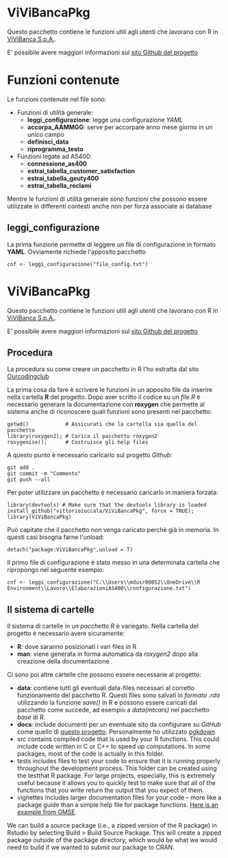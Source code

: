 # ViViBancaPkg

Questo pacchetto contiene le funzioni utili agli utenti che lavorano con R in [ViViBanca S.p.A.](https://www.vivibanca.it/).   

E' possibile avere maggiori informazioni sul [sito Github del progetto](https://github.com/vittoriozuccala/ViViBancaPkg)

# Funzioni contenute
Le funzioni contenute nel file sono:

- Funzioni di utilità generale:
  - **leggi_configurazione**: legge una configurazione *YAML*
  - **accorpa_AAMMGG**: serve per accorpare anno mese giorno in un unico campo
  - **definisci_data**
  - **riprogramma_testo**
- Funzioni legate ad AS400:
  - **connessione_as400**
  - **estrai_tabella_customer_satisfaction**
  - **estrai_tabella_geuty400**
  - **estrai_tabella_reclami**

Mentre le funzioni di utilità generale sono funzioni che possono essere utilizzate in differenti contesti anche non per forza associate ai database

## leggi_configurazione
La prima funzione permette di leggere un file di configurazione in formato **YAML**. Ovviamente richiede l'apposito pacchetto 

```
cnf <- leggi_configurazione("file_config.txt")
``` 


# ViViBancaPkg

Questo pacchetto contiene le funzioni utili agli utenti che lavorano con R in [ViViBanca S.p.A.](https://www.vivibanca.it/).   

E' possibile avere maggiori informazioni sul [sito Github del progetto](https://vittoriozuccala.github.io/ViViBancaPkg/)



## Procedura

La procedura su come creare un pacchetto in R l'ho estratta dal sito [Ourcodingclub](https://ourcodingclub.github.io/tutorials/writing-r-package/#:~:text=To%20get%20started%20on%20a,with%20the%20New%20Directory%20option.) 

La prima cosa da fare è scrivere le funzioni in un apposito file da inserire nella cartella **R** del progetto. Dopo aver scritto il codice su un *file.R* è necessario generare la documentazione con **roxygen** che permette al sistema anche di riconoscere quali funzioni sono presenti nel pacchetto:

```
getwd()            # Assicurati che la cartella sia quella del pacchetto
library(roxygen2); # Carica il pacchetto roxygen2
roxygenise();      # Costruisce gli help files
```

A questo punto è necessario caricarlo sul progetto *Github*:

``` 
git add .
git commit -m "Commento"
git push --all

``` 


Per poter utilizzare un pacchetto è necessario caricarlo in maniera forzata:

```
library(devtools) # Make sure that the devtools library is loaded
install_github("vittoriozuccala/ViViBancaPkg", force = TRUE);
library(ViViBancaPkg)
```

Può capitate che il pacchetto non venga caricato perchè già in memoria. In questi casi bisogna farne l'unload:

``` detach("package:ViViBancaPkg",unload = T) ``` 

Il primo file di configurazione è stato messo in una determinata cartella che ripropongo nel seguente esempio:

``` 
cnf <- leggi_configurazione("C:\\Users\\mdusr00052\\OneDrive\\R Environment\\Lavoro\\ElaborazioniAS400\\configurazione.txt")  
``` 


## Il sistema di cartelle
Il sistema di cartelle in un *pacchetto R* è variegato. Nella cartella del progetto è necessario avere sicuramente:

- **R**: dove saranno posizionati i vari files in R
- **man**: viene generata in forma automatica da *roxygen2* dopo alla creazione della documentazione 


Ci sono poi altre cartelle che possono essere necessarie al progetto:

- **data**: contiene tutti gli eventuali data-files necessari al corretto funzionamento del pacchetto R. Questi files sono salvati in *formato .rda* utilizzando la funzione *save()* in R e possono essere caricati dal pacchetto come succede, ad esempio a *data(mtcars)* nel pacchetto *base* di R.
- **docs**: include documenti per un eventuale sito da configurare su *GitHub* come quello di [questo progetto](https://vittoriozuccala.github.io/ViViBancaPkg/). Personalmente ho utilizzato [pgkdown](https://pkgdown.r-lib.org/articles/pkgdown.html)
- src contains compiled code that is used by your R functions. This could include code written in C or C++ to speed up computations. In some packages, most of the code is actually in this folder.
- tests includes files to test your code to ensure that it is running properly throughout the development process. This folder can be created using the testthat R package. For large projects, especially, this is extremely useful because it allows you to quickly test to make sure that all of the functions that you write return the output that you expect of them.
- vignettes includes larger documentation files for your code – more like a package guide than a simple help file for package functions. [Here is an example from GMSE](https://confoobio.github.io/gmse/articles/SI1.html).


We can build a source package (i.e., a zipped version of the R package) in Rstudio by selecting Build > Build Source Package. This will create a zipped package outside of the package directory, which would be what we would need to build if we wanted to submit our package to CRAN.